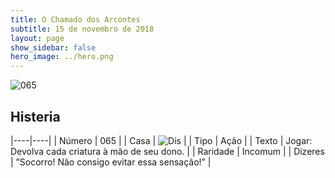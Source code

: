 ```yaml
---
title: O Chamado dos Arcontes
subtitle: 15 de novembro de 2018
layout: page
show_sidebar: false
hero_image: ../hero.png
---
```


![065](https://cdn.keyforgegame.com/media/card_front/pt/341_065_HX7W9345R87F_pt.png)

## Histeria

|----|----|
| Número | 065 |
| Casa | ![Dis](https://archonarcana.com/images/thumb/e/e8/Dis.png/22px-Dis.png "Dis") |
| Tipo | Ação |
| Texto | Jogar: Devolva cada criatura à mão de seu dono. |
| Raridade | Incomum |
| Dizeres | ”Socorro! Não consigo evitar essa sensação!” |
